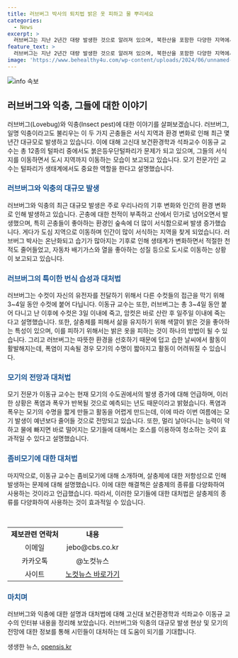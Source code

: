 ```yaml
---
title: 러브버그 박사의 퇴치법 밝은 옷 피하고 물 뿌리세요
categories:
  - News
excerpt: >
  러브버그는 지난 2년간 대량 발생한 것으로 알려져 있으며, 북한산을 포함한 다양한 지역에서 발견되고 있다. 익충인 러브버그는 산란을 못하고 대기하다가 2년 전 갑작스런 폭우로 인해 대량 발생하였고, 살충제 사용과 천적 감소로 인해 증가했다고 전문가는 설명했다. 달콤한 미생물 배기가스를 좋아하며 밝은 색을 착용한 사람과 노출된 자동차에 많이 붙는다. 폭염과 호우로 모기 수명이 짧아지고 활동이 제약될 것으로 예상된다. (150자)
feature_text: >
  러브버그는 지난 2년간 대량 발생한 것으로 알려져 있으며, 북한산을 포함한 다양한 지역에서 발견되고 있다. 익충인 러브버그는 산란을 못하고 대기하다가 2년 전 갑작스런 폭우로 인해 대량 발생하였고, 살충제 사용과 천적 감소로 인해 증가했다고 전문가는 설명했다. 달콤한 미생물 배기가스를 좋아하며 밝은 색을 착용한 사람과 노출된 자동차에 많이 붙는다. 폭염과 호우로 모기 수명이 짧아지고 활동이 제약될 것으로 예상된다. (150자)
image: 'https://www.behealthy4u.com/wp-content/uploads/2024/06/unnamed-file.png'
---
```


<p><img src="https://www.behealthy4u.com/wp-content/uploads/2024/06/unnamed-file.png" alt="info 속보" /></p>

<h2 data-ke-size="size26">러브버그와 익충, 그들에 대한 이야기</h2>

<p data-ke-size="size16">러브버그(Lovebug)와 익충(Insect pest)에 대한 이야기를 살펴보겠습니다. 러브버그, 일명 익충이라고도 불리우는 이 두 가지 곤충들은 서식 지역과 환경 변화로 인해 최근 몇 년간 대규모로 발생하고 있습니다. 이에 대해 고신대 보건환경학과 석좌교수 이동규 교수는 총 12종의 털파리 중에서도 붉은등우단털파리가 문제가 되고 있으며, 그들의 서식지를 이동하면서 도시 지역까지 이동하는 모습이 보고되고 있습니다. 모기 전문가인 교수는 털파리가 생태계에서도 중요한 역할을 한다고 설명했습니다.</p>

<h3><b><span style="color: #1a5490;">러브버그와 익충의 대규모 발생</span></b></h3>

<p data-ke-size="size16">러브버그와 익충의 최근 대규모 발생은 주로 우리나라의 기후 변화와 인간의 환경 변화로 인해 발생하고 있습니다. 곤충에 대한 천적이 부족하고 산에서 민가로 넘어오면서 발생했으며, 특히 곤충들이 좋아하는 환경인 숲속에 더 많이 서식함으로써 발생 증가했습니다. 게다가 도심 지역으로 이동하며 인간이 많이 서식하는 지역을 찾게 되었습니다. 러브버그 박사는 온난화되고 습기가 많아지는 기후로 인해 생태계가 변화하면서 적절한 천적도 줄어들었고, 자동차 배기가스와 열을 좋아하는 성질 등으로 도시로 이동하는 상황이 보고되고 있습니다.</p>

<h3><b><span style="color: #1a5490;">러브버그의 특이한 번식 습성과 대처법</span></b></h3>

<p data-ke-size="size16">러브버그는 수컷이 자신의 유전자를 전달하기 위해서 다른 수컷들의 접근을 막기 위해 3~4일 동안 수컷에 붙어 다닙니다. 이동규 교수는 또한, 러브버그는 총 3~4일 동안 붙어 다니고 난 이후에 수컷은 3일 이내에 죽고, 암컷은 바로 산란 후 일주일 이내에 죽는다고 설명했습니다. 또한, 살충제를 피해서 삶을 유지하기 위해 색깔이 밝은 것을 좋아하는 특성이 있으며, 이를 피하기 위해서는 밝은 옷을 피하는 것이 하나의 방법이 될 수 있습니다. 그리고 러브버그는 따뜻한 환경을 선호하기 때문에 덥고 습한 날씨에서 활동이 활발해지는데, 폭염이 지속될 경우 모기의 수명이 짧아지고 활동이 어려워질 수 있습니다.</p>

<h3><b><span style="color: #1a5490;">모기의 전망과 대처법</span></b></h3>

<p data-ke-size="size16">모기 전문가 이동규 교수는 현재 모기의 수도권에서의 발생 증가에 대해 언급하며, 이러한 상황은 폭염과 폭우가 반복될 것으로 예측되는 년도 때문이라고 밝혔습니다. 폭염과 폭우는 모기의 수명을 짧게 만들고 활동을 어렵게 만드는데, 이에 따라 이번 여름에는 모기 발생이 예년보다 줄어들 것으로 전망되고 있습니다. 또한, 멀리 날아다니는 능력이 약하고 물에 빠지면 바로 떨어지는 모기들에 대해서는 호스를 이용하여 청소하는 것이 효과적일 수 있다고 설명했습니다.</p>

<h3><b><span style="color: #1a5490;">좀비모기에 대한 대처법</span></b></h3>

<p data-ke-size="size16">마지막으로, 이동규 교수는 좀비모기에 대해 소개하며, 살충제에 대한 저항성으로 인해 발생하는 문제에 대해 설명했습니다. 이에 대한 해결책은 살충제의 종류를 다양화하여 사용하는 것이라고 언급했습니다. 따라서, 이러한 모기들에 대한 대처법은 살충제의 종류를 다양화하여 사용하는 것이 효과적일 수 있습니다.</p>

<p data-ke-size="size16">&nbsp;</p>

<table>
  <tbody>
    <tr>
      <td style="text-align: center; height: 17px;"><b>제보관련 연락처</b></td>
      <td style="text-align: center; height: 17px;"><b>내용</b></td>
    </tr>
    <tr>
      <td style="text-align: center; height: 17px;">이메일</td>
      <td style="text-align: center; height: 17px;">jebo@cbs.co.kr</td>
    </tr>
    <tr>
      <td style="text-align: center; height: 17px;">카카오톡</td>
      <td style="text-align: center; height: 17px;">@노컷뉴스</td>
    </tr>
    <tr>
      <td style="text-align: center; height: 17px;">사이트</td>
      <td style="text-align: center; height: 17px;"><a href="https://url.kr/b71afn">노컷뉴스 바로가기</a></td>
    </tr>
  </tbody>
</table>

<h3><b><span style="color: #1a5490;">마치며</span></b></h3>

<p data-ke-size="size16">러브버그와 익충에 대한 설명과 대처법에 대해 고신대 보건환경학과 석좌교수 이동규 교수의 인터뷰 내용을 정리해 보았습니다. 러브버그와 익충의 대규모 발생 현상 및 모기의 전망에 대한 정보를 통해 시민들이 대처하는 데 도움이 되기를 기대합니다.</p>
생생한 뉴스, <a href="https://opensis.kr" rel="dofollow">opensis.kr</a>


